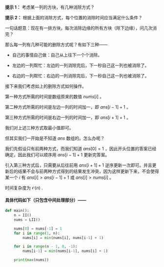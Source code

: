 **提示 1：** 考虑某一列的方块，有几种消除方式？

**提示 2：** 根据上面的消除方式，每个位置的消除时间应当满足什么条件？

一句话题意：现在有一排方块，每次消除边缘的所有方块（除下边缘），问几次消完？

那么每一列有几种可能的删除方式呢？有如下三种——

- 自己的事情自己做：自己从上往下一个个消除。

- 左边的一列帮忙：左边的一列消除完后，下一秒自己这一列也被消除了。

- 右边的一列帮忙：右边的一列消除完后，下一秒自己这一列也被消除了。

接下来我们考虑如上的删除方式如何操作。

第一种方式所需的时间是数组原来的数值 $nums[i]$ 。

第二种方式所需的时间是左边一列的时间加一，即 $ans[i-1]+1$ 。

第三种方式所需的时间是右边一列的时间加一，即 $ans[i+1]+1$ 。

我们对上述三种方式取最小值即可。

但其实我们一开始是不知道 $ans$ 数组的。怎么办呢？

我们先假设只有前两种方式，而我们知道 $ans[0]=1$ ，因此开头位置的答案已经确定，因此我们可以顺序用 $ans[i-1]+1$ 更新完答案。

引入第三种方式后，只需要从后往前用 $ans[i+1]+1$ 逆序更新一次即可。并且更新后的结果不会与前两种方式得到的结果发生冲突，因为这样更新下来，不会使得某一个 $i$ 有 $ans[i]>ans[i-1]+1$ 或 $ans[i]>nums[i]$ 。

时间复杂度为 $\mathcal{O}(n)$ .

#### 具体代码如下（只包含中间处理部分）——

```Python []
def main():
    n = II()
    nums = LII()

    nums[0] = nums[-1] = 1
    for i in range(1, n):
        nums[i] = min(nums[i], nums[i-1] + 1)

    for i in range(n - 1, 0, -1):
        nums[i-1] = min(nums[i-1], nums[i] + 1)

    print(max(nums))
```
